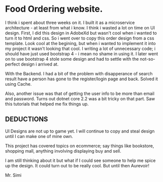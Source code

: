 # Food Ordering website.
I think i spent about three weeks on it. I built it as a microservice architecture - at least from what i know. 
I think i wasted a lot on time on UI design. First, I did this design in AdobeXd but wasn't cool when i wanted to turn it to html and css. So i went over to copy this order design from a css template. Look cool at the begining, but when i wanted to implement it into my project it wasn't looking that cool. I writing a lot of unnecessary code; i should have just  used bootstrap 4 - i mean no shame in using it. I later went on to use bootstrap 4 stole some design and had to settle with the not-so-perfect design i arrived at. 

With the Backend. I had a bit of the problem with disapperance of search result have a person has gone to the register/login page and back. Solved it using Cache.

Also, another issue was that of getting the user info to be more than email and password. Turns out dotnet core 2.2 was a bit tricky on that part. Saw this tutorials that helped me fix things up. 

## DEDUCTIONS
UI Designs are not up to game yet. I will continue to copy and steal design until I can make one of mine own. 

This project has covered topics on ecommerce; say things like bookstore, shopping mall, anything involving displaying buy and sell. 

I am still thinking about it but what if I could see someone to help me spice up the design. It could turn out to be really cool. But until then Aurevoir!

Mr. Simi